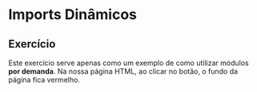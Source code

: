 # Imports Dinâmicos

## Exercício

Este exercício serve apenas como um exemplo de como utilizar módulos **por demanda**. Na nossa página HTML, ao clicar no botão, o fundo da página fica vermelho.